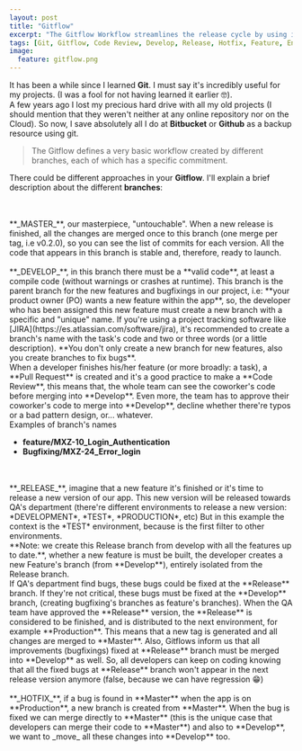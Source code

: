 ```yaml
---
layout: post
title: "Gitflow"
excerpt: "The Gitflow Workflow streamlines the release cycle by using isolated branches for feature development, release preparation, and maintenance."
tags: [Git, Gitflow, Code Review, Develop, Release, Hotfix, Feature, Environment, Branch]
image:
  feature: gitflow.png
---
```


It has been a while since I learned **Git**. I must say it's incredibly useful for my projects. (I was a fool for not having learned it earlier 🤓).
<br/>
A few years ago I lost my precious hard drive with all my old projects (I should mention that they weren't neither at any online repository nor on the Cloud). So now, I save absolutely all I do at **Bitbucket** or **Github** as a backup resource using git.


> The Gitflow defines a very basic workflow created by different branches, each of which has a specific commitment.

There could be different approaches in your **Gitflow**.  I'll explain a brief description about the different **branches**:
<br/>
<br/>

<br/>
**_MASTER_**, our masterpiece, "untouchable". When a new release is finished, all the changes are merged once to this branch (one merge per tag, i.e v0.2.0), so you can see the list of commits for each version. All the code that appears in this branch is stable and, therefore, ready to launch.

<br/>
<br/>
**_DEVELOP_**, in this branch there must be a **valid code**, at least a compile code (without warnings or crashes at runtime). This branch is the parent branch for the new features and bugfixings in our project, i.e: **your product owner (PO) wants a new feature within the app**, so, the developer who has been assigned this new feature must create a new branch with a specific and "unique" name. If you're using a project tracking software like [JIRA](https://es.atlassian.com/software/jira), it's recommended to create a branch's name with the task's code and two or three words (or a little description). **You don't only create a new branch for new features, also you create branches to fix bugs**.
<br/>
When a developer finishes his/her feature (or more broadly: a task), a **Pull Request** is created and it's a good practice to make a **Code Review**, this means that, the whole team can see the coworker's code before merging into **Develop**. Even more, the team has to approve their coworker's code to merge into **Develop**, decline whether there're typos or a bad pattern design, or... whatever.

<br/>
Examples of branch's names

  - **feature/MXZ-10_Login_Authentication**
  - **Bugfixing/MXZ-24_Error_login**

<br/>
<br/>
**_RELEASE_**, imagine that a new feature it's finished or it's time to release a new version of our app. This new version will be released towards QA's department (there're different environments to release a new version: *DEVELOPMENT*, *TEST*, *PRODUCTION*, etc)  But in this example the context is the *TEST* environment, because is the first filter to other environments.
<br/>**Note: we create this Release branch from develop with all the features up to date.**, whether a new feature is must be built, the developer creates a new Feature's branch (from **Develop**), entirely isolated from the Release branch.

<br/>
If QA's department find bugs, these bugs could be fixed at the **Release** branch. If they're not critical, these bugs must be fixed at the **Develop** branch, (creating bugfixing's branches as feature's branches). When the QA team have approved the **Release** version, the **Release** is considered to be finished, and is distributed to the next environment, for example **Production**. This means that a new tag is generated and all changes are merged to **Master**. Also, Gitflows inform us that all improvements (bugfixings) fixed at **Release** branch must be merged into **Develop**  as well. So, all developers can keep on coding knowing that all the fixed bugs at **Release** branch won't appear in the next release version anymore (false, because we can have regression 😁)

<br/>
<br/>
**_HOTFIX_**, if a bug is found in **Master** when the app is on **Production**, a new branch is created from **Master**. When the bug is fixed we can merge directly to **Master** (this is the unique case that developers can merge their code to **Master**) and also to **Develop**, we want to _move_ all these changes into **Develop** too.

<br/>
<br/>
